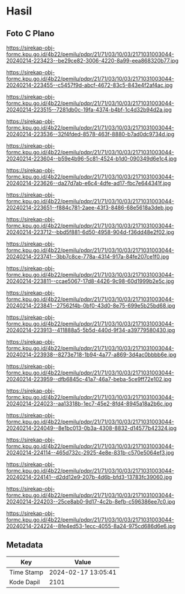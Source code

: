 # Hasil

## Foto C Plano

https://sirekap-obj-formc.kpu.go.id/4b22/pemilu/pdpr/21/71/03/10/03/2171031003044-20240214-223423--be29ce82-3006-4220-8a99-eea868320b77.jpg

https://sirekap-obj-formc.kpu.go.id/4b22/pemilu/pdpr/21/71/03/10/03/2171031003044-20240214-223455--c5457f9d-abcf-4672-83c5-843e4f2af4ac.jpg

https://sirekap-obj-formc.kpu.go.id/4b22/pemilu/pdpr/21/71/03/10/03/2171031003044-20240214-223515--7281db0c-19fa-4374-b4bf-1c4d32b94d2a.jpg

https://sirekap-obj-formc.kpu.go.id/4b22/pemilu/pdpr/21/71/03/10/03/2171031003044-20240214-223536--32f4fded-8578-463f-8880-b7ad0dc9734d.jpg

https://sirekap-obj-formc.kpu.go.id/4b22/pemilu/pdpr/21/71/03/10/03/2171031003044-20240214-223604--b59e4b96-5c81-4524-b1d0-090349d6e1c4.jpg

https://sirekap-obj-formc.kpu.go.id/4b22/pemilu/pdpr/21/71/03/10/03/2171031003044-20240214-223626--da27d7ab-e6c4-4dfe-ad17-fbc7e644341f.jpg

https://sirekap-obj-formc.kpu.go.id/4b22/pemilu/pdpr/21/71/03/10/03/2171031003044-20240214-223651--f884c781-2aee-43f3-8486-68e5618a3deb.jpg

https://sirekap-obj-formc.kpu.go.id/4b22/pemilu/pdpr/21/71/03/10/03/2171031003044-20240214-223712--bbd5f881-6d50-4958-904d-f36dd48e2f02.jpg

https://sirekap-obj-formc.kpu.go.id/4b22/pemilu/pdpr/21/71/03/10/03/2171031003044-20240214-223741--3bb7c8ce-778a-4314-917a-84fe207ce1f0.jpg

https://sirekap-obj-formc.kpu.go.id/4b22/pemilu/pdpr/21/71/03/10/03/2171031003044-20240214-223811--ccae5067-17d8-4426-9c98-60d1999b2e5c.jpg

https://sirekap-obj-formc.kpu.go.id/4b22/pemilu/pdpr/21/71/03/10/03/2171031003044-20240214-223841--27562f4b-0bf0-43d0-8e75-699e5b25bd68.jpg

https://sirekap-obj-formc.kpu.go.id/4b22/pemilu/pdpr/21/71/03/10/03/2171031003044-20240214-223913--411888a5-5b5d-440d-9f34-a39779580430.jpg

https://sirekap-obj-formc.kpu.go.id/4b22/pemilu/pdpr/21/71/03/10/03/2171031003044-20240214-223938--8273e718-1b94-4a77-a869-3d4ac0bbbb6e.jpg

https://sirekap-obj-formc.kpu.go.id/4b22/pemilu/pdpr/21/71/03/10/03/2171031003044-20240214-223959--dfb6845c-41a7-46a7-beba-5ce9ff72e102.jpg

https://sirekap-obj-formc.kpu.go.id/4b22/pemilu/pdpr/21/71/03/10/03/2171031003044-20240214-224023--aa13318b-1ec7-45e2-8fd4-8945a18a2b6c.jpg

https://sirekap-obj-formc.kpu.go.id/4b22/pemilu/pdpr/21/71/03/10/03/2171031003044-20240214-224049--8e1bc013-0b3a-4308-8832-d14577b42324.jpg

https://sirekap-obj-formc.kpu.go.id/4b22/pemilu/pdpr/21/71/03/10/03/2171031003044-20240214-224114--465d732c-2925-4e8e-831b-c570e5064ef3.jpg

https://sirekap-obj-formc.kpu.go.id/4b22/pemilu/pdpr/21/71/03/10/03/2171031003044-20240214-224141--d2dd12e9-207b-4d6b-bfd3-13783fc39060.jpg

https://sirekap-obj-formc.kpu.go.id/4b22/pemilu/pdpr/21/71/03/10/03/2171031003044-20240214-224203--25ce8ab0-9d17-4c2b-8efb-c596386ee7c0.jpg

https://sirekap-obj-formc.kpu.go.id/4b22/pemilu/pdpr/21/71/03/10/03/2171031003044-20240214-224224--8fe4ed53-1ecc-4055-8a24-975cd686d6e6.jpg


## Metadata

| Key        | Value               |
| ---------- | ------------------- |
| Time Stamp | 2024-02-17 13:05:41 |
| Kode Dapil | 2101                |




